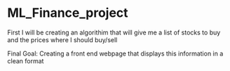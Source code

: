 # ML_Finance_project


First I will be creating an algorithim that will give me a list of stocks to buy and the prices where I should buy/sell

Final Goal: Creating a front end webpage that displays this information in a clean format
